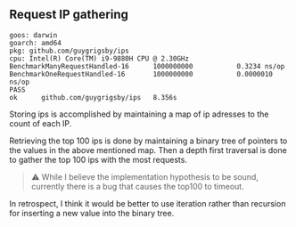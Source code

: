 ## Request IP gathering
```
goos: darwin
goarch: amd64
pkg: github.com/guygrigsby/ips
cpu: Intel(R) Core(TM) i9-9880H CPU @ 2.30GHz
BenchmarkManyRequestHandled-16    	1000000000	         0.3234 ns/op
BenchmarkOneRequestHandled-16     	1000000000	         0.0000010 ns/op
PASS
ok  	github.com/guygrigsby/ips	8.356s
```

Storing ips is accomplished by maintaining a map of ip adresses to the count of each IP.

Retrieving the top 100 ips is done by maintaining a binary tree of pointers to the values in the above mentioned map. Then a depth first traversal is done to gather the top 100 ips with the most requests.

> :warning: While I believe the implementation hypothesis to be sound, currently there is a bug that causes the top100 to timeout. 

In retrospect, I think it would be better to use iteration rather than recursion for inserting a new value into the binary tree.
